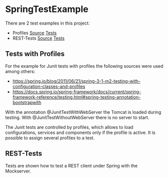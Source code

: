 # SpringTestExample

There are 2 test examples in this project:

- Profiles [Source](https://github.com/KaesDingeling/SpringTestExample/tree/master/src/main/java/de/kaesdingeling/spring/test/example) [Tests](https://github.com/KaesDingeling/SpringTestExample/tree/master/src/test/java/de/kaesdingeling/spring/test/example/test)
- REST-Tests [Source](https://github.com/KaesDingeling/SpringTestExample/tree/master/src/main/java/de/kaesdingeling/springtestexample) [Tests](https://github.com/KaesDingeling/SpringTestExample/tree/master/src/test/java/de/kaesdingeling/springtestexample/test)


## Tests with Profiles
For the example for Junit tests with profiles the following sources were used among others:

- https://spring.io/blog/2011/06/21/spring-3-1-m2-testing-with-configuration-classes-and-profiles
- https://docs.spring.io/spring-framework/docs/current/spring-framework-reference/testing.html#spring-testing-annotation-bootstrapwith

With the annotation @JunitTestWithWebServer the Tomcat is loaded during testing.
With @JunitTestWithoutWebServer there is no server to start.

The Junit tests are controlled by profiles, which allows to load configurations, services and components only if the profile is active.
It is possible to assign several profiles to a test.


## REST-Tests
Tests are shown how to test a REST client under Spring with the Mockserver.

